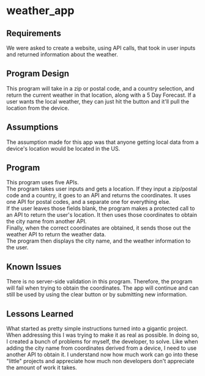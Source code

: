 # weather_app

## Requirements
We were asked to create a website, using API calls, that took in user inputs and returned information about the weather.

## Program Design
This program will take in a zip or postal code, and a country selection, and return the current weather in that location, along with a 5 Day Forecast.
If a user wants the local weather, they can just hit the button and it'll pull the location from the device.

## Assumptions
The assumption made for this app was that anyone getting local data from a device's location would be located in the US.

## Program
This program uses five APIs.<br>
The program takes user inputs and gets a location. If they input a zip/postal code and a country, it goes to an API and returns the coordinates. It uses one API
for postal codes, and a separate one for everything else.<br>
If the user leaves those fields blank, the program makes a protected call to an API to return the user's location. It then uses those coordinates to obtain
the city name from another API.<br>
Finally, when the correct coordinates are obtained, it sends those out the weather API to return the weather data.<br>
The program then displays the city name, and the weather information to the user.

## Known Issues
There is no server-side validation in this program. Therefore, the program will fail when trying to obtain the coordinates. The app will continue and can still be
used by using the clear button or by submitting new information.

## Lessons Learned
What started as pretty simple instructions turned into a gigantic project. When addressing this I was trying to make it as real as possible. In doing so, I created a bunch
of problems for myself, the developer, to solve. Like when adding the city name from coordinates derived from a device, I need to use another API to obtain it.
I understand now how much work can go into these "little" projects and appreciate how much non developers don't appreciate the amount of work it takes.
